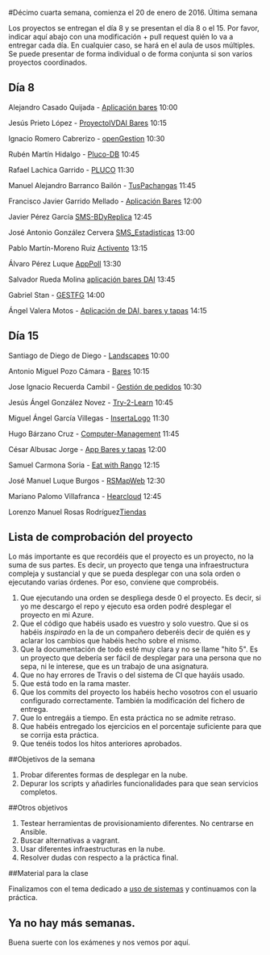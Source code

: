 #Décimo cuarta semana, comienza el 20 de enero de 2016. Última semana

Los proyectos se entregan el día 8 y se presentan el día 8 o el 15. Por favor, indicar aquí abajo con una modificación + pull request quién lo va a entregar cada día. En cualquier caso, se hará en el aula de usos múltiples. Se puede presentar de forma individual o de forma conjunta si son varios proyectos coordinados.

## Día 8

Alejandro Casado Quijada -
[Aplicación bares](https://github.com/acasadoquijada/IV) 10:00

Jesús Prieto López -
[ProyectoIVDAI Bares](https://github.com/JesGor/Proyecto-IV-DAI) 10:15

Ignacio Romero Cabrerizo -
[openGestion](https://github.com/nachobit/IV_PR_OpenOrder) 10:30


Rubén Martín Hidalgo -
[Pluco-DB](https://github.com/romilgildo/IV-PLUCO-RMH) 10:45

Rafael Lachica Garrido -
[PLUCO](https://github.com/rafaellg8/IV-PLUCO-RLG) 11:30

Manuel Alejandro Barranco Bailón -
[TusPachangas](https://github.com/mabarrbai/TusPachangas) 11:45

Francisco Javier Garrido Mellado -
[Aplicación Bares](https://github.com/javiergarridomellado/DAI) 12:00

Javier Pérez García
[SMS-BDyReplica](https://github.com/neon520/SMS-BDyReplica) 12:45

José Antonio González Cervera
[SMS_Estadisticas](https://github.com/JA-Gonz/SMS_Estadisticas) 13:00

Pablo Martín-Moreno Ruiz
[Activento](https://github.com/pmmre/Activento-PabloMartin-MorenoRuiz) 13:15

Álvaro Pérez Luque [AppPoll](https://github.com/alvaro-gr/proyecto-IV) 13:30

Salvador Rueda Molina [aplicación bares DAI](https://github.com/srmf9/Proyecto-IV)  13:45

Gabriel Stan - [GESTFG](https://github.com/gabriel-stan/gestion-tfg) 14:00

Ángel Valera Motos -
[Aplicación de DAI, bares y tapas](https://github.com/AngelValera/bares-y-tapas-DAI) 14:15


## Día 15

Santiago de Diego de Diego -
[Landscapes](https://github.com/santidediego/Landscapes) 10:00

Antonio Miguel Pozo Cámara -
[Bares](https://github.com/AntonioPozo/Bares) 10:15

Jose Ignacio Recuerda Cambil -
[Gestión de pedidos](https://github.com/ignaciorecuerda/gestionpedidos_django) 10:30

Jesús Ángel González Novez -
[Try-2-Learn](https://github.com/jesusgn90/Try-2-Learn) 10:45

Miguel Ángel García Villegas -
[InsertaLogo](https://github.com/magvugr/InsertaLogo) 11:30

Hugo Bárzano Cruz -
[Computer-Management](https://github.com/hugobarzano/osl-computer-management) 11:45

César Albusac Jorge -
[App Bares y tapas](https://github.com/cesar2/DAI-BARES) 12:00


Samuel Carmona Soria -
[Eat with Rango](https://github.com/Samuc/Eat-with-Rango) 12:15


José Manuel Luque Burgos -
[RSMapWeb](https://github.com/luqueburgosjm/RSMapWeb) 12:30

Mariano Palomo Villafranca -
[Hearcloud](https://github.com/mpvillafranca/hear-cloud) 12:45

Lorenzo Manuel Rosas Rodríguez[Tiendas](https://github.com/lorenmanu/Tiendas)
## Lista de comprobación del proyecto

Lo más importante es que recordéis que el proyecto es un proyecto, no la suma de sus partes. Es decir, un proyecto que tenga una infraestructura compleja y sustancial y que se pueda desplegar con una sola orden o ejecutando varias órdenes. Por eso, conviene que comprobéis.

1. Que ejecutando una orden se despliega desde 0 el proyecto. Es decir, si yo me descargo el repo y ejecuto esa orden podré desplegar el proyecto en mi Azure.
2. Que el código que habéis usado es vuestro y solo vuestro. Que si os habéis *inspirado* en la de un compañero deberéis decir de quién es y aclarar los cambios que habéis hecho sobre el mismo.
3. Que la documentación de todo esté muy clara y no se llame "hito 5". Es un proyecto que debería ser fácil de desplegar para una persona que no sepa, ni le interese, que es un trabajo de una asignatura.
4. Que no hay errores de Travis o del sistema de CI que hayáis usado.
5. Que está todo en la rama master.
6. Que los commits del proyecto los habéis hecho vosotros con el usuario configurado correctamente. También la modificación del fichero de entrega.
7. Que lo entregáis a tiempo. En esta práctica no se admite retraso.
8. Que habéis entregado los ejercicios en el porcentaje suficiente para que se corrija esta práctica.
9. Que tenéis todos los hitos anteriores aprobados.


##Objetivos de la semana

1. Probar diferentes formas de desplegar en la nube.
2. Depurar los scripts y añadirles funcionalidades para que sean servicios completos.

##Otros objetivos

1. Testear herramientas de provisionamiento diferentes. No centrarse en Ansible.
2. Buscar alternativas a vagrant.
3. Usar diferentes infraestructuras en la nube.
4. Resolver dudas con respecto a la práctica final.

##Material para la clase

Finalizamos con el tema dedicado a [uso de sistemas](http://jj.github.io/IV/documentos/temas/Uso_de_sistemas) y continuamos con la práctica.


## Ya no hay más semanas.

Buena suerte con los exámenes y nos vemos por aquí.
